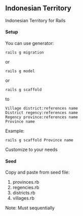 ## Indonesian Territory

Indonesian Territory for Rails

#### Setup

You can use generator:

```
rails g migration
```

or

```
rails g model
```

or

```
rails g scaffold
```

to

```
Village district:references name
District regency:references name
Regency province:references name
Province name
```

Example:

```
rails g scaffold Province name
```

Customize to your needs

#### Seed

Copy and paste from seed file:

1. provinces.rb
2. regencies.rb
3. districts.rb
4. villages.rb

Note: Must sequentially
